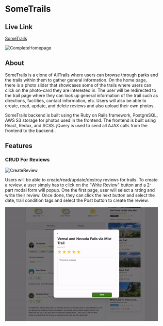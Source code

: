 # SomeTrails

## Live Link

[SomeTrails](https://some-trails.herokuapp.com/#/ "SomeTrails Home Page")

![CompleteHomepage](https://i.imgur.com/2SmAxI2.png)


## About

SomeTrails is a clone of AllTrails where users can browse through parks and the trails within them to gather general information. On the home page, there is a photo slider that showcases some of the trails where users can click on the photo-card they are interested in. The user will be redirected to the trail page where they can look up general information of the trail such as directions, facilities, contact information, etc. Users will also be able to create, read, update, and delete reviews and also upload their own photos.

SomeTrails backend is built using the Ruby on Rails framework, PostgreSQL, AWS S3 storage for photos used in the frontend. The frontend is built using React, Redux, and SCSS. jQuery is used to send all AJAX calls from the frontend to the backend..

## Features
### CRUD For Reviews

![CreateReview](app/assets/images/create_review.gif)

Users will be able to create/read/update/destroy reviews for trails. To create a review, a user simply has to click on the "Write Review" button and a 2-part modal form will popup. One the first page, user will select a rating and write their review. Once done, they can click the next button and select the date, trail condition tags and select the Post button to create the review.

 ![UpdateDestroyReview](app/assets/images//update_destroy_review.gif)